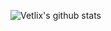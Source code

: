 ![Vetlix's github stats](https://github-readme-stats.vercel.app/api?username=Vetlix&show_icons=true&title_color=fff&icon_color=e56b6f&text_color=ecf8f8&bg_color=355070)